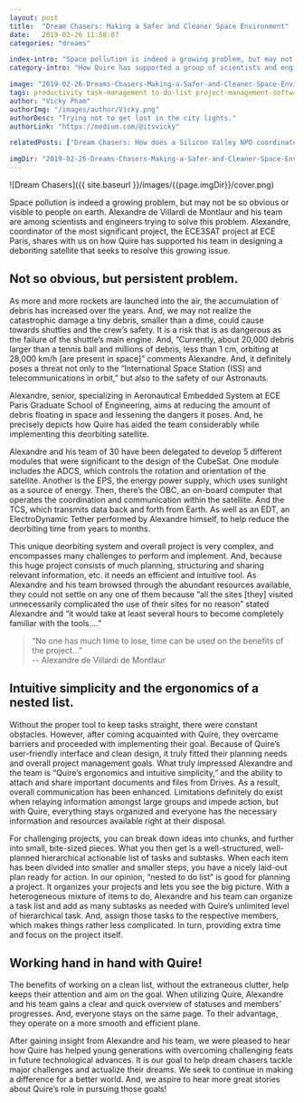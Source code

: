 ```yaml
---
layout: post
title:  "Dream Chasers: Making a Safer and Cleaner Space Environment"
date:   2019-02-26 11:58:07
categories: "dreams"

index-intro: "Space pollution is indeed a growing problem, but may not be so obvious or visible to people on earth. Alexandre de Villardi de Montlaur and his team are among scientists and engineers trying to solve this problem. Alexandre, coordinator of the most significant project, the ECE3SAT project at ECE Paris, shares with us on how Quire has supported his team in designing a deboriting satellite that seeks to resolve this growing issue."
category-intro: "How Quire has supported a group of scientists and engineers in managing their project."

image: "2019-02-26-Dreams-Chasers-Making-a-Safer-and-Cleaner-Space-Environment/cover.png"
tags: productivity task-management to-do-list project-management-software
author: "Vicky Pham"
authorImg: "/images/author/Vicky.png"
authorDesc: "Trying not to get lost in the city lights."
authorLink: "https://medium.com/@itsvicky"

relatedPosts: ["Dream Chasers: How does a Silicon Valley NPO coordinate with 400 volunteers?", "Dream Chasers: Start Your Dreams on Mars", "Dream Chasers: Taking on the world with the best melons from Brazil"]

imgDir: "2019-02-26-Dreams-Chasers-Making-a-Safer-and-Cleaner-Space-Environment"
---
```


![Dream Chasers]({{ site.baseurl }}/images/{{page.imgDir}}/cover.png)

Space pollution is indeed a growing problem, but may not be so obvious or visible to people on earth. Alexandre de Villardi de Montlaur and his team are among scientists and engineers trying to solve this problem. Alexandre, coordinator of the most significant project, the ECE3SAT project at ECE Paris, shares with us on how Quire has supported his team in designing a deboriting satellite that seeks to resolve this growing issue. 

## **Not so obvious, but persistent problem.**
 
As more and more rockets are launched into the air, the accumulation of debris has increased over the years. And, we may not realize the catastrophic damage a tiny debris, smaller than a dime, could cause towards shuttles and the crew’s safety. It is a risk that is as dangerous as the failure of the shuttle’s main engine. And, “Currently, about 20,000 debris larger than a tennis ball and millions of debris, less than 1 cm, orbiting at 28,000 km/h [are present in space]” comments Alexandre. And, it definitely poses a threat not only to the “International Space Station (ISS) and telecommunications in orbit,” but also to the safety of our Astronauts.

Alexandre, senior, specializing in Aeronautical Embedded System at ECE Paris Graduate School of Engineering, aims at reducing the amount of debris floating in space and lessening the dangers it poses. And, he precisely depicts how Quire has aided the team considerably while implementing this deorbiting satellite.

Alexandre and his team of 30 have been delegated to develop 5 different modules that were significant to the design of the CubeSat. One module includes the ADCS, which controls the rotation and orientation of the satellite. Another is the EPS, the energy power supply, which uses sunlight as a source of energy. Then, there’s the OBC, an on-board computer that operates the coordination and communication within the satellite. And the TCS, which transmits data back and forth from Earth. As well as an EDT, an ElectroDynamic Tether performed by Alexandre himself, to help reduce the deorbiting time from years to months.  

This unique deorbiting system and overall project is very complex, and encompasses many challenges to perform and implement. And, because this huge project consists of much planning, structuring and sharing relevant information, etc. it needs an efficient and intuitive tool. As Alexandre and his team browsed through the abundant resources available, they could not settle on any one of them because “all the sites [they] visited unnecessarily complicated the use of their sites for no reason” stated Alexandre and “it would take at least several hours to become completely familiar with the tools….”  

> “No one has much time to lose, time can be used on the benefits of the project…” <br>
> -- Alexandre de Villardi de Montlaur<br>

## **Intuitive simplicity and the ergonomics of a nested list.**
 
Without the proper tool to keep tasks straight, there were constant obstacles. However, after coming acquainted with Quire, they overcame barriers and proceeded with implementing their goal. Because of Quire’s user-friendly interface and clean design, it truly fitted their planning needs and overall project management goals. What truly impressed Alexandre and the team is “Quire’s ergonomics and intuitive simplicity,” and the ability to attach and share important documents and files from Drives. As a result, overall communication has been enhanced. Limitations definitely do exist when relaying information amongst large groups and impede action, but with Quire, everything stays organized and everyone has the necessary information and resources available right at their disposal. 

For challenging projects, you can break down ideas into chunks, and further into small, bite-sized pieces. What you then get is a well-structured, well-planned hierarchical actionable list of tasks and subtasks. When each item has been divided into smaller and smaller steps, you have a nicely laid-out plan ready for action. In our opinion, “nested to do list” is good for planning a project. It organizes your projects and lets you see the big picture. With a heterogeneous mixture of items to do, Alexandre and his team can organize a task list and add as many subtasks as needed with Quire’s unlimited level of hierarchical task. And, assign those tasks to the respective members, which makes things rather less complicated. In turn, providing extra time and focus on the project itself.

## **Working hand in hand with Quire!**

The benefits of working on a clean list, without the extraneous clutter, help keeps their attention and aim on the goal. When utilizing Quire, Alexandre and his team gains a clear and quick overview of statuses and members’ progresses. And, everyone stays on the same page. To their advantage, they operate on a more smooth and efficient plane. 

After gaining insight from Alexandre and his team, we were pleased to hear how Quire has helped young generations with overcoming challenging feats in future technological advances. It is our goal to help dream chasers tackle major challenges and actualize their dreams. We seek to continue in making a difference for a better world. And, we aspire to hear more great stories about Quire’s role in pursuing those goals!

[jekyll]:      http://jekyllrb.com
[jekyll-gh]:   https://github.com/jekyll/jekyll
[jekyll-help]: https://github.com/jekyll/jekyll-help